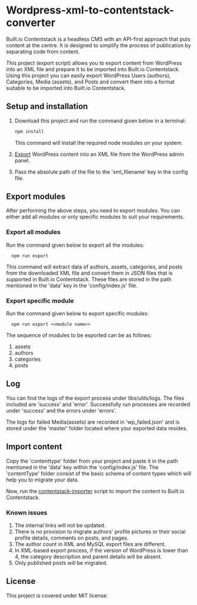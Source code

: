 # Wordpress-xml-to-contentstack-converter

Built.io Contentstack is a headless CMS with an API-first approach that puts content at the centre. It is designed to simplify the process of publication by separating code from content.

This project (export script) allows you to export content from WordPress into an XML file and prepare it to be imported into Built.io Contentstack. Using this project you can easily export WordPress Users (authors), Categories, Media (assets), and Posts and convert them into a format suitable to be imported into Built.io Contentstack.

## Setup and installation
 1. Download this project and run the command given below in a terminal:

    ```bash
    npm install
    ```

    This command will install the required node modules on your system.
 2. [Export](https://en.support.wordpress.com/export/) WordPress content into an XML file from the WordPress admin panel.
 3. Pass the absolute path of the file to the 'xml_filename' key in the config file.

## Export modules
After performing the above steps, you need to export modules. You can either add all modules or only specific modules to suit your requirements.

### Export all modules
Run the command given below to export all the modules:

```
  npm run export
```

This command will extract data of authors, assets, categories, and posts from the downloaded XML file and convert them in JSON files that is supported in Built.io Contentstack. These files are stored in the path mentioned in the 'data' key in the 'config/index.js' file.

### Export specific module
Run the command given below to export specific modules:

```
  npm run export <<module name>>
 ```

The sequence of modules to be exported can be as follows:
 1. assets
 2. authors
 3. categories
 4. posts

## Log
You can find the logs of the export process under libs/utils/logs. The files included are 'success' and 'error'. Successfully run processes are recorded under 'success' and the errors under 'errors'.

The logs for failed Media(assets) are recorded in 'wp_failed.json' and is stored under the 'master' folder located where your exported data resides.

## Import content
Copy the 'contenttype' folder from your project and paste it in the path mentioned in the 'data' key within the 'config/index.js' file. The 'contentType' folder consist of the basic schema of content types which will help you to migrate your data.

Now, run the [contentstack-importer](https://github.com/builtio-contentstack/contentstack-import) script to import the content to Built.io Contentstack.

### Known issues

 1. The internal links will not be updated.
 2. There is no provision to migrate authors' profile pictures or their social profile details, comments on posts, and pages.
 3. The author count in XML and MySQL export files are different.
 4. In XML-based export process, if the version of WordPress is lower than 4, the category description and parent details will be absent.
 5. Only published posts will be migrated.

## License
This project is covered under MIT license.


